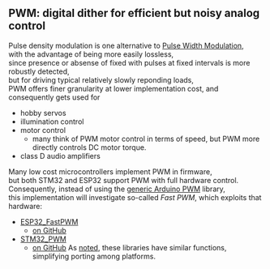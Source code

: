 ## PWM: digital dither for efficient but noisy analog control
Pulse density modulation is one alternative to [Pulse Width Modulation](https://www.picotech.com/library/application-note/some-power-pwm-drivers-for-electric-dc-motors),  
with the advantage of being more easily lossless,  
since presence or absense of fixed with pulses at fixed intervals is more robustly detected,  
but for driving typical relatively slowly reponding loads,  
PWM offers finer granularity at lower implementation cost, and consequently gets used for
* hobby servos
* illumination control
* motor control
  - many think of PWM motor control in terms of speed, but PWM more directly controls DC motor torque.
* class D audio amplifiers

Many low cost microcontrollers implement PWM in firmware,  
but both STM32 and ESP32 support PWM with full hardware control.  
Consequently, instead of using the
 [generic Arduino PWM](https://docs.arduino.cc/tutorials/generic/secrets-of-arduino-pwm) library,  
this implementation will investigate so-called *Fast PWM*, which exploits that hardware:  
- [ESP32_FastPWM](https://reference.arduino.cc/reference/en/libraries/esp32_fastpwm/)
	- [on GitHub](https://github.com/khoih-prog/ESP32_FastPWM)
- [STM32_PWM](https://github.com/khoih-prog/STM32_PWM)
	- [on GitHub](https://github.com/khoih-prog/STM32_PWM)
As [noted](https://github.com/khoih-prog/STM32_PWM#why-do-we-need-this-STM32_PWM-library),
these libraries have similar functions, simplifying porting among platforms. 

